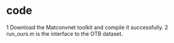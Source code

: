 # code
1 Download the Matconvnet toolkit and compile it successfully.
2 run_ours.m is the interface to the OTB dataset.
